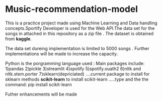 # Music-recommendation-model

This is a practice project made using Machine Learning and Data handling concepts.Sportify Developer is used for the Web API.The data set for the songs in attached in this repository as a zip file . The dataset is obtained from **kaggle**.

The data set dureing implementation is limited to 5000 songs . Further implementations will be made to increase the capacity.

Python is the porgramming language used : Main packages include:
1)pandas
2)pickle
3)streamlit
4)spotify
5)spotify.ouath2
6)nltk and nltk.stem.porter
7)sklearn(depriciated) ....current package to install for sklearn methods **scikit-learn**
to install scikit-learn .....type and the the command: pip install scikit-learn

Futher enhancements will be made 
